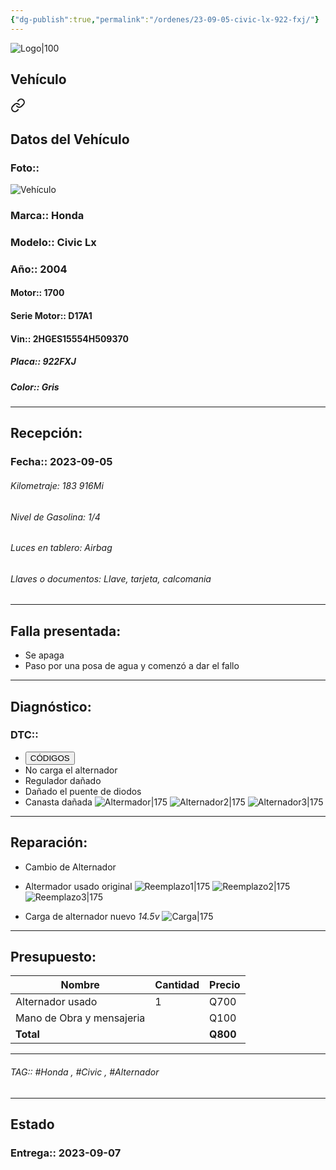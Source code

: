 ```yaml
---
{"dg-publish":true,"permalink":"/ordenes/23-09-05-civic-lx-922-fxj/"}
---
```


![Logo|100](http://drive.google.com/uc?export=view&id=137fl3TIZ0-PU8b-Pt0bsjclwHub_u78G)

## Vehículo

<div class="transclusion internal-embed is-loaded"><a class="markdown-embed-link" href="/vehiculos/honda/civic-lx-922-fxj/#datos-del-vehiculo" aria-label="Open link"><svg xmlns="http://www.w3.org/2000/svg" width="24" height="24" viewBox="0 0 24 24" fill="none" stroke="currentColor" stroke-width="2" stroke-linecap="round" stroke-linejoin="round" class="svg-icon lucide-link"><path d="M10 13a5 5 0 0 0 7.54.54l3-3a5 5 0 0 0-7.07-7.07l-1.72 1.71"></path><path d="M14 11a5 5 0 0 0-7.54-.54l-3 3a5 5 0 0 0 7.07 7.07l1.71-1.71"></path></svg></a><div class="markdown-embed">



## Datos del Vehículo 
### Foto:: 
![Vehículo](http://drive.google.com/uc?export=view&id=1MzA3HwAvhL1pxcc8CoQAJbRCQJIw3Lf-)

### Marca:: Honda
### Modelo:: Civic Lx
### Año:: 2004
#### Motor:: 1700
#### Serie Motor:: D17A1
#### Vin:: 2HGES15554H509370
##### Placa:: 922FXJ
##### Color:: Gris
---


</div></div>


## Recepción:
### Fecha:: 2023-09-05

###### Kilometraje: 183 916Mi
###### Nivel de Gasolina: 1/4
###### Luces en tablero: Airbag
###### Llaves o documentos: Llave, tarjeta, calcomania

---

## Falla presentada:
- Se apaga
- Paso por una posa de agua y comenzó a dar el fallo 


---

## Diagnóstico:
### DTC:: 

- <a href="http"><button class="btn success">CÓDIGOS</button></a>
- No carga el alternador 
- Regulador dañado 
- Dañado el puente de diodos 
- Canasta dañada 
	![Altermador|175](http://drive.google.com/uc?export=view&id=1Ndbf8j9sC27Tjz3QhRkCCJtwXNe7XHzi)
	![Alternador2|175](http://drive.google.com/uc?export=view&id=1Nhu-Tp5ZyBK_dIHsWyyyOXZLq4Ec71T8)
	![Alternador3|175](http://drive.google.com/uc?export=view&id=1Nk6YL9NRcfiC84zr95jFiu1xA1RlvX58)
	

---
## Reparación:
- Cambio de Alternador 
- Altermador usado original 
	![Reemplazo1|175](http://drive.google.com/uc?export=view&id=1NPjWAighAbm3hmvzGrfGRO_-Z2fB_wSQ)
	![Reemplazo2|175](http://drive.google.com/uc?export=view&id=1NQWZf_9i0SEkUn_uOSjDDLj2yR9qAcox)
	![Reemplazo3|175](http://drive.google.com/uc?export=view&id=1NPhIDdAJRyKEK8xS8sKjzBg_OS3rTA9K)

- Carga de alternador nuevo *14.5v*
	![Carga|175](http://drive.google.com/uc?export=view&id=1ODUIiwRAkMe0uFVcvbGCorh4BijPsYf9)
---

## Presupuesto:

| Nombre          | Cantidad | Precio |
| --------------- | -------- | ------ |
| Alternador usado | 1        | Q700   |
| Mano de Obra  y mensajeria  |          | Q100   |
|        **Total**         |          |    **Q800**    |

---

###### TAG:: #Honda , #Civic , #Alternador

---

## Estado

### Entrega:: 2023-09-07